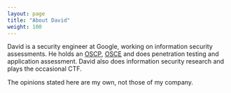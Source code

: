 ```yaml
---
layout: page
title: "About David"
weight: 100
---
```

David is a security engineer at Google, working on information
security assessments.  He holds an [OSCP](https://www.offensive-security.com/information-security-certifications/oscp-offensive-security-certified-professional/),
[OSCE](https://www.offensive-security.com/information-security-certifications/osce-offensive-security-certified-expert/)
and does penetration testing and application assessment.  David also does
information security research and plays the occasional CTF.

The opinions stated here are my own, not those of my company.
